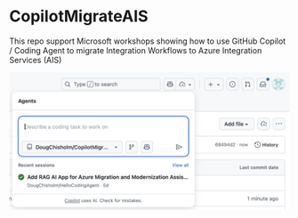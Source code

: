 # CopilotMigrateAIS
This repo support Microsoft workshops showing how to use GitHub Copilot / Coding Agent to migrate Integration Workflows to Azure Integration Services (AIS)

![Alt text](assets/codingagent.png)

